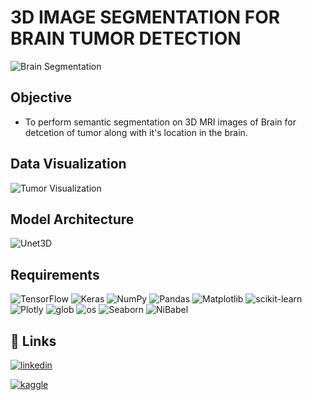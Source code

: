 # 3D IMAGE SEGMENTATION FOR BRAIN TUMOR DETECTION
![Brain Segmentation](https://github.com/srivabhi22/BrainSegmentor/blob/main/logo.png)

## Objective
- To perform semantic segmentation on 3D MRI images of Brain for detcetion of tumor along with it's location in the brain.
## Data Visualization
![Tumor Visualization](https://github.com/srivabhi22/BrainSegmentor/blob/main/Brain%20tumor%20visualization.png)

## Model Architecture

![Unet3D](https://github.com/srivabhi22/BrainSegmentor/blob/main/u-net-architecture.png)

## Requirements
![TensorFlow](https://img.shields.io/badge/TensorFlow-2.15.0-brightgreen)
![Keras](https://img.shields.io/badge/Keras-2.4.3-orange)
![NumPy](https://img.shields.io/badge/NumPy-1.21.2-blue)
![Pandas](https://img.shields.io/badge/Pandas-1.3.3-red)
![Matplotlib](https://img.shields.io/badge/Matplotlib-3.4.3-yellow)
![scikit-learn](https://img.shields.io/badge/scikit--learn-0.24.2-lightgrey)
![Plotly](https://img.shields.io/badge/Plotly-5.4.0-blue)
![glob](https://img.shields.io/badge/glob-3.2.0-lightgrey)
![os](https://img.shields.io/badge/os-Builtin-yellow)
![Seaborn](https://img.shields.io/badge/Seaborn-0.11.2-green)
![NiBabel](https://img.shields.io/badge/NiBabel-3.2.1-red)

## 🔗 Links
[![linkedin](https://img.shields.io/badge/linkedin-0A66C2?style=for-the-badge&logo=linkedin&logoColor=white)](https://www.linkedin.com/in/abhishek-srivastava-286150262/)

[![kaggle](https://img.shields.io/badge/Kaggle-blue?logo=kaggle)](https://www.kaggle.com/srivabhi22)

